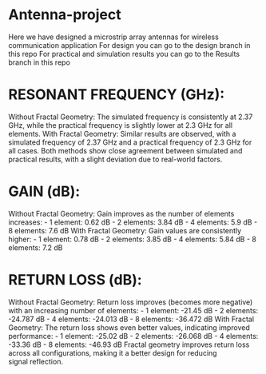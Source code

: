# Antenna-project
Here we have designed a microstrip array antennas for wireless communication application
For design you can go to the design branch in this repo
For practical and simulation results you can go to the Results branch in this repo

# RESONANT FREQUENCY (GHz): 
Without Fractal Geometry: The simulated frequency is consistently at 2.37 GHz, while the practical 
frequency is slightly lower at 2.3 GHz for all elements. 
With Fractal Geometry: Similar results are observed, with a simulated frequency of 2.37 GHz and a 
practical frequency of 2.3 GHz for all cases. 
Both methods show close agreement between simulated and practical results, with a slight deviation 
due to real-world factors. 
# GAIN (dB): 
Without Fractal Geometry: Gain improves as the number of elements increases: - 1 element: 0.62 dB - 2 elements: 3.84 dB - 4 elements: 5.9 dB - 8 elements: 7.6 dB 
With Fractal Geometry: Gain values are consistently higher: - 1 element: 0.78 dB - 2 elements: 3.85 dB - 4 elements: 5.84 dB - 8 elements: 7.2 dB 
# RETURN LOSS (dB):  
Without Fractal Geometry: Return loss improves (becomes more negative) with an increasing number 
of elements: - 1 element: -21.45 dB - 2 elements: -24.787 dB - 4 elements: -24.013 dB - 8 elements: -36.472 dB 
With Fractal Geometry: The return loss shows even better values, indicating improved performance: - 1 element: -25.02 dB - 2 elements: -26.068 dB - 4 elements: -33.36 dB - 8 elements: -46.93 dB 
Fractal geometry improves return loss across all configurations, making it a better design for reducing      
signal reflection.
